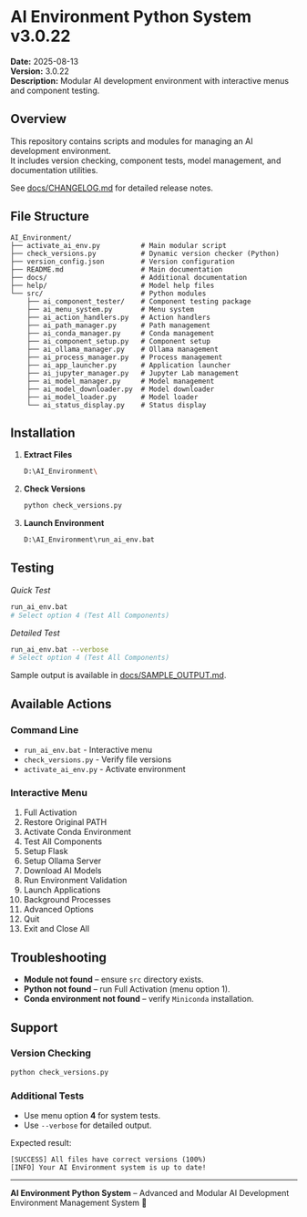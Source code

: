 # AI Environment Python System v3.0.22

**Date:** 2025-08-13  
**Version:** 3.0.22  
**Description:** Modular AI development environment with interactive menus and component testing.

## Overview
This repository contains scripts and modules for managing an AI development environment.  
It includes version checking, component tests, model management, and documentation utilities.

See [docs/CHANGELOG.md](docs/CHANGELOG.md) for detailed release notes.

## File Structure
```
AI_Environment/
├── activate_ai_env.py          # Main modular script
├── check_versions.py           # Dynamic version checker (Python)
├── version_config.json         # Version configuration
├── README.md                   # Main documentation
├── docs/                       # Additional documentation
├── help/                       # Model help files
└── src/                        # Python modules
    ├── ai_component_tester/    # Component testing package
    ├── ai_menu_system.py       # Menu system
    ├── ai_action_handlers.py   # Action handlers
    ├── ai_path_manager.py      # Path management
    ├── ai_conda_manager.py     # Conda management
    ├── ai_component_setup.py   # Component setup
    ├── ai_ollama_manager.py    # Ollama management
    ├── ai_process_manager.py   # Process management
    ├── ai_app_launcher.py      # Application launcher
    ├── ai_jupyter_manager.py   # Jupyter Lab management
    ├── ai_model_manager.py     # Model management
    ├── ai_model_downloader.py  # Model downloader
    ├── ai_model_loader.py      # Model loader
    └── ai_status_display.py    # Status display
```

## Installation
1. **Extract Files**
   ```bash
   D:\AI_Environment\
   ```
2. **Check Versions**
   ```bash
   python check_versions.py
   ```
3. **Launch Environment**
   ```bash
   D:\AI_Environment\run_ai_env.bat
   ```

## Testing
*Quick Test*
```bash
run_ai_env.bat
# Select option 4 (Test All Components)
```

*Detailed Test*
```bash
run_ai_env.bat --verbose
# Select option 4 (Test All Components)
```

Sample output is available in [docs/SAMPLE_OUTPUT.md](docs/SAMPLE_OUTPUT.md).

## Available Actions
### Command Line
- `run_ai_env.bat` - Interactive menu
- `check_versions.py` - Verify file versions
- `activate_ai_env.py` - Activate environment

### Interactive Menu
1. Full Activation
2. Restore Original PATH
3. Activate Conda Environment
4. Test All Components
5. Setup Flask
6. Setup Ollama Server
7. Download AI Models
8. Run Environment Validation
9. Launch Applications
10. Background Processes
11. Advanced Options
12. Quit
13. Exit and Close All

## Troubleshooting
- **Module not found** – ensure `src` directory exists.
- **Python not found** – run Full Activation (menu option 1).
- **Conda environment not found** – verify `Miniconda` installation.

## Support
### Version Checking
```bash
python check_versions.py
```

### Additional Tests
- Use menu option **4** for system tests.
- Use `--verbose` for detailed output.

Expected result:
```
[SUCCESS] All files have correct versions (100%)
[INFO] Your AI Environment system is up to date!
```

---
**AI Environment Python System** – Advanced and Modular AI Development Environment Management System 🚀
